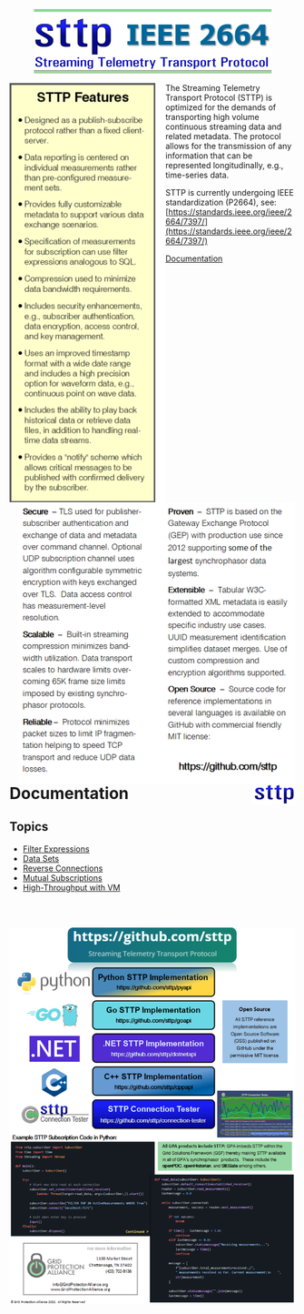 <!-- This markdown page is separate from GitHub Pages home page -->
<p align="center">
    <img src="docs/img/logo-small.png" alt="STTP Features">
</p>

<img align="left" src="docs/img/sttp-features.png" alt="STTP Features">

The Streaming Telemetry Transport Protocol (STTP) is optimized for the demands of transporting high volume continuous streaming data and related metadata.
The protocol allows for the transmission of any information that can be represented longitudinally, e.g., time-series data.

STTP is currently undergoing IEEE standardization (P2664), see: [https://standards.ieee.org/ieee/2664/7397/](https://standards.ieee.org/ieee/2664/7397/)

<a href="#documentation">Documentation</a>

<br/>
<br/>
<br/>
<img align="right" src="docs/img/sttp-benefits.png" alt="STTP Features">

<br clear="left"/>
<br/>

<a href="https://github.com/sttp"><img align="right" src="docs/img/sttp.png" alt="STTP"></a>

# Documentation

## Topics

* [Filter Expressions](filter-expressions)
* [Data Sets](data-sets)
* [Reverse Connections](reverse-connections)
* [Mutual Subscriptions](mutual-subscriptions)
* [High-Throughput with VM](vm-with-high-throughput)


<br clear="right"/>
<br/>

<p align="center">
    <img src="docs/img/api-promo.png" alt="STTP Reference Implementations">
</p>
